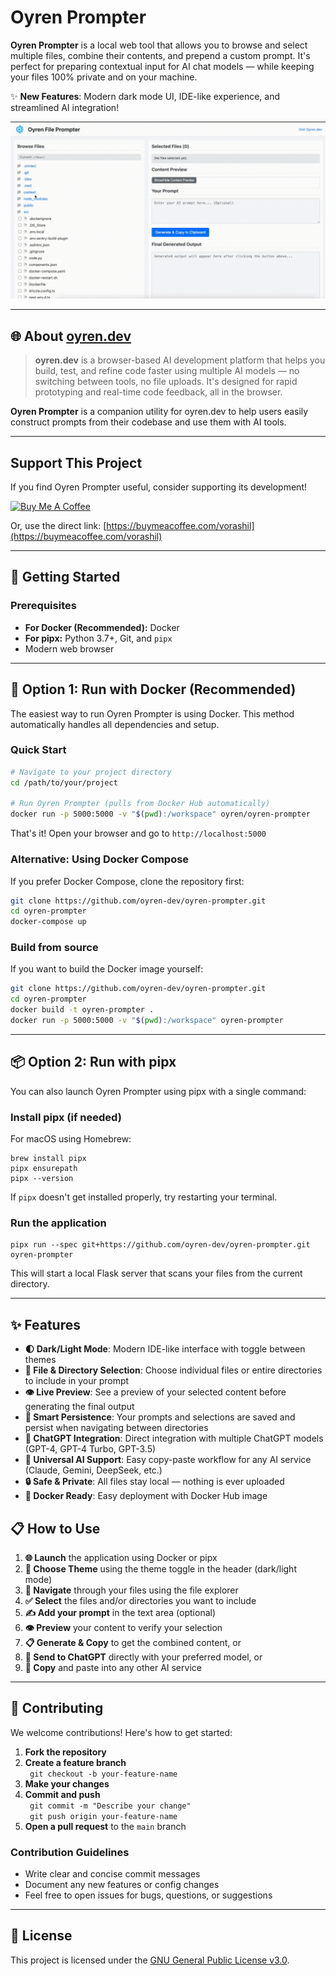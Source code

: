 # Oyren Prompter

**Oyren Prompter** is a local web tool that allows you to browse and select multiple files, combine their contents, and prepend a custom prompt. It's perfect for preparing contextual input for AI chat models — while keeping your files 100% private and on your machine.

✨ **New Features**: Modern dark mode UI, IDE-like experience, and streamlined AI integration!

![Oyren Prompter Demo](./oyren-prompter-demo.gif)

---

## 🌐 About [oyren.dev](https://oyren.dev)

> **oyren.dev** is a browser-based AI development platform that helps you build, test, and refine code faster using multiple AI models — no switching between tools, no file uploads. It's designed for rapid prototyping and real-time code feedback, all in the browser.

**Oyren Prompter** is a companion utility for oyren.dev to help users easily construct prompts from their codebase and use them with AI tools.

---

## Support This Project

If you find Oyren Prompter useful, consider supporting its development!

<a href="https://buymeacoffee.com/vorashil" target="_blank">
  <img src="https://cdn.buymeacoffee.com/buttons/v2/default-yellow.png" alt="Buy Me A Coffee" style="height: 50px !important;width: 174px !important;" >
</a>

Or, use the direct link: [https://buymeacoffee.com/vorashil](https://buymeacoffee.com/vorashil)

---

## 🚀 Getting Started

### Prerequisites

- **For Docker (Recommended):** Docker
- **For pipx:** Python 3.7+, Git, and `pipx`
- Modern web browser

---

## 🐳 Option 1: Run with Docker (Recommended)

The easiest way to run Oyren Prompter is using Docker. This method automatically handles all dependencies and setup.

### Quick Start

```bash
# Navigate to your project directory
cd /path/to/your/project

# Run Oyren Prompter (pulls from Docker Hub automatically)
docker run -p 5000:5000 -v "$(pwd):/workspace" oyren/oyren-prompter
```

That's it! Open your browser and go to `http://localhost:5000`

### Alternative: Using Docker Compose

If you prefer Docker Compose, clone the repository first:

```bash
git clone https://github.com/oyren-dev/oyren-prompter.git
cd oyren-prompter
docker-compose up
```

### Build from source

If you want to build the Docker image yourself:

```bash
git clone https://github.com/oyren-dev/oyren-prompter.git
cd oyren-prompter
docker build -t oyren-prompter .
docker run -p 5000:5000 -v "$(pwd):/workspace" oyren-prompter
```

---

## 📦 Option 2: Run with pipx

You can also launch Oyren Prompter using pipx with a single command:

### Install pipx (if needed)

For macOS using Homebrew:
``` 
brew install pipx
pipx ensurepath 
pipx --version
``` 

If `pipx` doesn't get installed properly, try restarting your terminal.

### Run the application

``` 
pipx run --spec git+https://github.com/oyren-dev/oyren-prompter.git oyren-prompter
``` 

This will start a local Flask server that scans your files from the current directory.

---

## ✨ Features

- **🌓 Dark/Light Mode**: Modern IDE-like interface with toggle between themes
- **📁 File & Directory Selection**: Choose individual files or entire directories to include in your prompt
- **👁️ Live Preview**: See a preview of your selected content before generating the final output
- **💾 Smart Persistence**: Your prompts and selections are saved and persist when navigating between directories
- **🤖 ChatGPT Integration**: Direct integration with multiple ChatGPT models (GPT-4, GPT-4 Turbo, GPT-3.5)
- **🔌 Universal AI Support**: Easy copy-paste workflow for any AI service (Claude, Gemini, DeepSeek, etc.)
- **🔒 Safe & Private**: All files stay local — nothing is ever uploaded
- **🐳 Docker Ready**: Easy deployment with Docker Hub image

## 📋 How to Use

1. **🌐 Launch** the application using Docker or pipx
2. **🎨 Choose Theme** using the theme toggle in the header (dark/light mode)
3. **📂 Navigate** through your files using the file explorer
4. **✅ Select** the files and/or directories you want to include
5. **✍️ Add your prompt** in the text area (optional)
6. **👁️ Preview** your content to verify your selection
7. **📋 Generate & Copy** to get the combined content, or
8. **🚀 Send to ChatGPT** directly with your preferred model, or
9. **📄 Copy** and paste into any other AI service

---

## 🤝 Contributing

We welcome contributions! Here's how to get started:

1. **Fork the repository**
2. **Create a feature branch**  
   ```  git checkout -b your-feature-name ``` 
3. **Make your changes**
4. **Commit and push**  
   ```  git commit -m "Describe your change" ```   
   ```  git push origin your-feature-name ``` 
5. **Open a pull request** to the `main` branch

### Contribution Guidelines

- Write clear and concise commit messages
- Document any new features or config changes
- Feel free to open issues for bugs, questions, or suggestions

---

## 📄 License

This project is licensed under the [GNU General Public License v3.0](https://www.gnu.org/licenses/gpl-3.0.en.html).
